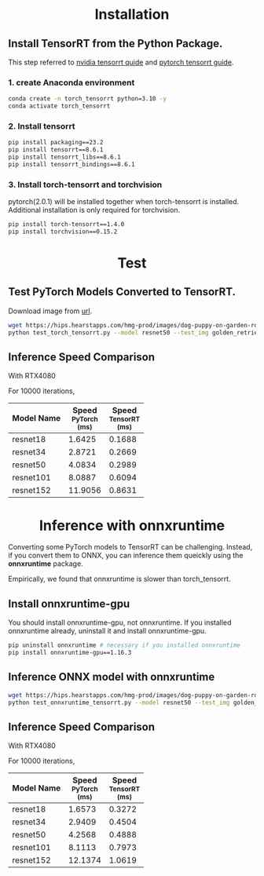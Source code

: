 # <div align=center>Installation</div>
## Install TensorRT from the Python Package.
This step referred to [nvidia tensorrt quide](https://docs.nvidia.com/deeplearning/tensorrt/quick-start-guide/index.html#installing-pip) and [pytorch tensorrt guide](https://pytorch.org/TensorRT/getting_started/installation.html#installation).

### 1. create Anaconda environment
```bash
conda create -n torch_tensorrt python=3.10 -y
conda activate torch_tensorrt
```

### 2. Install tensorrt

```bash
pip install packaging==23.2
pip install tensorrt==8.6.1
pip install tensorrt_libs==8.6.1
pip install tensorrt_bindings==8.6.1
```

### 3. Install torch-tensorrt and torchvision
pytorch(2.0.1) will be installed together when torch-tensorrt is installed. Additional installation is only required for torchvision.

```bash
pip install torch-tensorrt==1.4.0
pip install torchvision==0.15.2
```
# <div align=center>Test</div>

## Test PyTorch Models Converted to TensorRT.
Download image from [url](https://hips.hearstapps.com/hmg-prod/images/dog-puppy-on-garden-royalty-free-image-1586966191.jpg).

```bash
wget https://hips.hearstapps.com/hmg-prod/images/dog-puppy-on-garden-royalty-free-image-1586966191.jpg -O golden_retrieval.jpg
python test_torch_tensorrt.py --model resnet50 --test_img golden_retrieval.jpg
```

## Inference Speed Comparison

With RTX4080

For 10000 iterations,

| Model Name | Speed<br><sup>PyTorch<br>(ms)   | Speed<br><sup>TensorRT<br>(ms)      |
| ---------- | ------------------------------- | ----------------------------------- |
| resnet18   | 1.6425                          | 0.1688                              |
| resnet34   | 2.8721                          | 0.2669                              |
| resnet50   | 4.0834                          | 0.2989                              |
| resnet101  | 8.0887                          | 0.6094                              |
| resnet152  | 11.9056                         | 0.8631                              |

# <div align=center>Inference with onnxruntime</div>
Converting some PyTorch models to TensorRT can be challenging. Instead, if you convert them to ONNX, you can inference them queickly using the **onnxruntime** package. 

Empirically, we found that onnxruntime is slower than torch_tensorrt.

## Install onnxruntime-gpu
You should install onnxruntime-gpu, not onnxruntime.
If you installed onnxruntime already, uninstall it and install onnxruntime-gpu.
```bash
pip uninstall onnxruntime # necessary if you installed onnxruntime
pip install onnxruntime-gpu==1.16.3
```

## Inference ONNX model with onnxruntime
```bash
wget https://hips.hearstapps.com/hmg-prod/images/dog-puppy-on-garden-royalty-free-image-1586966191.jpg -O golden_retrieval.jpg
python test_onnxruntime_tensorrt.py --model resnet50 --test_img golden_retrieval.jpg
```

## Inference Speed Comparison

With RTX4080

For 10000 iterations,

| Model Name | Speed<br><sup>PyTorch<br>(ms)   | Speed<br><sup>TensorRT<br>(ms)      |
| ---------- | ------------------------------- | ----------------------------------- |
| resnet18   | 1.6573                          | 0.3272                              |
| resnet34   | 2.9409                          | 0.4504                              |
| resnet50   | 4.2568                          | 0.4888                              |
| resnet101  | 8.1113                          | 0.7973                              |
| resnet152  | 12.1374                         | 1.0619                              |